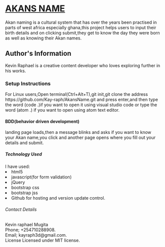 <h1><b><u>AKANS NAME</b></u></h1>
<p>Akan naming is a cultural system that has over the years been practised in parts of west africa especially ghana,this project helps users to input their birth details and on clicking submit,they get to know the day they were born as well as knowing their Akan names.</p>
<h2>Author's Information</h2>
Kevin Raphael is a creative content developer who loves exploring further in his works.
<h3>Setup Instructions</h3>
For Linux users,Open terminal(Ctrl+Alt+T),git init,git clone the address https://github.com/Kay-raph/AkansName.git and press enter,and then type the word (code .)if you want to open it using visual studio code or type the word (atom .) if you want to open using atom text editor.
<h4>BDD(behavior driven development)</h4>
landing page loads,then a message blinks and asks if you want to know your Akan name,you click and  another page opens where you fill out your details and submit.
<h5>Technology Used</h5>
I have used:<li>html5</li><li>javascript(for form validation)</li><li>jQuery</li><li>bootstrap css</li><li>bootstrap jss</li><li>Github for hosting and version update control.</li>
<h6>Contact Details</h6>
Kevin raphael Mugita<br>Phone; +254710288908.<br>Email; kayraph3d@gmail.com.<br>
<h7>License</h7>
Licensed under MIT license.
